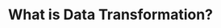 ---
title: What is Data Transformation?
description: Learn about data transformation and why it's important for businesses. 
author:
tags:
categories:
series: ["basic introduction"]
seriesPart: 1
date:
weight: 1
---